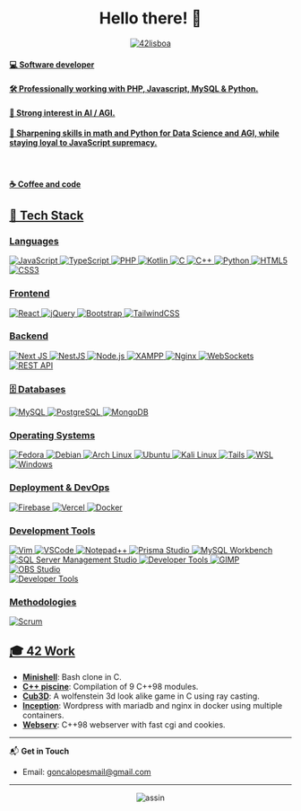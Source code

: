 <!DOCTYPE html>
<h1 align="center">Hello there! 👋</h1>

<p align="center">
	<a href="https://www.42lisboa.com/"><img src="https://i.ibb.co/QDS169b/42lisboa.png" alt="42lisboa" border="0">
	<h4> 💻 Software developer </h4>
	<h4> 🛠️ Professionally working with PHP, Javascript, MySQL & Python. </h4>
	<h4> 🚀 Strong interest in AI / AGI. </h4>
	<h4> 🔭 Sharpening skills in math and Python for Data Science and AGI, while staying loyal to JavaScript supremacy. </h4>
 	<br>
	<h4> ☕ Coffee and code </h4>
 </p>

## 🌟 Tech Stack

### **Languages**
![JavaScript](https://img.shields.io/badge/javascript-%23F7DF1E.svg?style=for-the-badge&logo=javascript&logoColor=black)
![TypeScript](https://img.shields.io/badge/typescript-%23007ACC.svg?style=for-the-badge&logo=typescript&logoColor=white)
![PHP](https://img.shields.io/badge/php-%23777BB4.svg?style=for-the-badge&logo=php&logoColor=white)
![Kotlin](https://img.shields.io/badge/kotlin-%230095D5.svg?style=for-the-badge&logo=kotlin&logoColor=white)
![C](https://img.shields.io/badge/c-%2300599C.svg?style=for-the-badge&logo=c&logoColor=white)
![C++](https://img.shields.io/badge/c++-%2300599C.svg?style=for-the-badge&logo=cplusplus&logoColor=white)
![Python](https://img.shields.io/badge/python-%233776AB.svg?style=for-the-badge&logo=python&logoColor=white)
![HTML5](https://img.shields.io/badge/html5-%23E34F26.svg?style=for-the-badge&logo=html5&logoColor=white)
![CSS3](https://img.shields.io/badge/css3-%231572B6.svg?style=for-the-badge&logo=css3&logoColor=white)

### **Frontend** 
![React](https://img.shields.io/badge/react-%2361DAFB.svg?style=for-the-badge&logo=react&logoColor=black)
![jQuery](https://img.shields.io/badge/jquery-%230769AD.svg?style=for-the-badge&logo=jquery&logoColor=white)
![Bootstrap](https://img.shields.io/badge/bootstrap-%237952B3.svg?style=for-the-badge&logo=bootstrap&logoColor=white)
![TailwindCSS](https://img.shields.io/badge/tailwindcss-%2338B2AC.svg?style=for-the-badge&logo=tailwind-css&logoColor=white)

### **Backend** 
![Next JS](https://img.shields.io/badge/next.js-%23000000.svg?style=for-the-badge&logo=nextdotjs&logoColor=white)
![NestJS](https://img.shields.io/badge/nestjs-%23E0234E.svg?style=for-the-badge&logo=nestjs&logoColor=white)
![Node.js](https://img.shields.io/badge/node.js-%23339933.svg?style=for-the-badge&logo=nodedotjs&logoColor=white)
![XAMPP](https://img.shields.io/badge/xampp-%23FB7A24.svg?style=for-the-badge&logo=xampp&logoColor=white)
![Nginx](https://img.shields.io/badge/nginx-%23009639.svg?style=for-the-badge&logo=nginx&logoColor=white)
![WebSockets](https://img.shields.io/badge/websockets-%2300C7B7.svg?style=for-the-badge&logo=websocket&logoColor=white)
![REST API](https://img.shields.io/badge/REST-API-%23000000.svg?style=for-the-badge&logo=fastapi&logoColor=white)

### 🗄️ **Databases**
![MySQL](https://img.shields.io/badge/mysql-%234479A1.svg?style=for-the-badge&logo=mysql&logoColor=white)
![PostgreSQL](https://img.shields.io/badge/postgresql-%23336791.svg?style=for-the-badge&logo=postgresql&logoColor=white)
![MongoDB](https://img.shields.io/badge/mongodb-%2347A248.svg?style=for-the-badge&logo=mongodb&logoColor=white)

### **Operating Systems**  
![Fedora](https://img.shields.io/badge/fedora-%23294184.svg?style=for-the-badge&logo=fedora&logoColor=white)
![Debian](https://img.shields.io/badge/debian-%23A81D33.svg?style=for-the-badge&logo=debian&logoColor=white)
![Arch Linux](https://img.shields.io/badge/arch%20linux-%231793D1.svg?style=for-the-badge&logo=archlinux&logoColor=white)
![Ubuntu](https://img.shields.io/badge/ubuntu-%23E95420.svg?style=for-the-badge&logo=ubuntu&logoColor=white)
![Kali Linux](https://img.shields.io/badge/kali%20linux-%23557C94.svg?style=for-the-badge&logo=kalilinux&logoColor=white)
![Tails](https://img.shields.io/badge/tails-%23264DE4.svg?style=for-the-badge&logo=tails&logoColor=white)
![WSL](https://img.shields.io/badge/WSL-%237FBA00.svg?style=for-the-badge&logo=linux&logoColor=white)  
![Windows](https://img.shields.io/badge/windows-%230078D6.svg?style=for-the-badge&logo=windows&logoColor=white)  

### **Deployment & DevOps**
![Firebase](https://img.shields.io/badge/firebase-%23FFCA28.svg?style=for-the-badge&logo=firebase&logoColor=black)
![Vercel](https://img.shields.io/badge/vercel-%23000000.svg?style=for-the-badge&logo=vercel&logoColor=white)
![Docker](https://img.shields.io/badge/docker-%232496ED.svg?style=for-the-badge&logo=docker&logoColor=white)

### **Development Tools**
![Vim](https://img.shields.io/badge/vim-%2311AB00.svg?style=for-the-badge&logo=vim&logoColor=white)
![VSCode](https://img.shields.io/badge/VS%20Code-%23007ACC.svg?style=for-the-badge&logo=visualstudiocode&logoColor=white)
![Notepad++](https://img.shields.io/badge/Notepad++-%2385C971.svg?style=for-the-badge&logo=notepadplusplus&logoColor=black)
![Prisma Studio](https://img.shields.io/badge/prisma%20studio-%232D3748.svg?style=for-the-badge&logo=prisma&logoColor=white)
![MySQL Workbench](https://img.shields.io/badge/mysql%20workbench-%234479A1.svg?style=for-the-badge&logo=mysql&logoColor=white)
![SQL Server Management Studio](https://img.shields.io/badge/SSMS-%23CC2927.svg?style=for-the-badge&logo=microsoftsqlserver&logoColor=white)
![Developer Tools](https://img.shields.io/badge/developer%20tools-%23007ACC.svg?style=for-the-badge&logo=visualstudiocode&logoColor=white)
![GIMP](https://img.shields.io/badge/gimp-%235C5543.svg?style=for-the-badge&logo=gimp&logoColor=white)  
![OBS Studio](https://img.shields.io/badge/OBS%20Studio-%23000000.svg?style=for-the-badge&logo=obsstudio&logoColor=white)  
![Developer Tools](https://img.shields.io/badge/developer%20tools-%23007ACC.svg?style=for-the-badge&logo=visualstudiocode&logoColor=white)  

### **Methodologies**  
![Scrum](https://img.shields.io/badge/scrum-%23006699.svg?style=for-the-badge&logo=agile&logoColor=white)

## 🎓 42 Work
- **[Minishell](https://github.com/zet1r/42-minishell)**: Bash clone in C. 
- **[C++ piscine](https://github.com/gde-alme/42/CPP-modules)**: Compilation of 9 C++98 modules.
- **[Cub3D](https://github.com/gde-alme/42/cub3d-Raycaster)**: A wolfenstein 3d look alike game in C using ray casting.
- **[Inception](https://github.com/gde-alme/42/inception)**: Wordpress with mariadb and nginx in docker using multiple containers.
- **[Webserv](https://github.com/gde-alme/42/webserv)**: C++98 webserver with fast cgi and cookies.
  
---

📬 **Get in Touch**
- Email: goncalopesmail@gmail.com

---

<p align="center">
<img src="https://i.ibb.co/YR2p9jP/assin.png" alt="assin" border="0">
</p>
